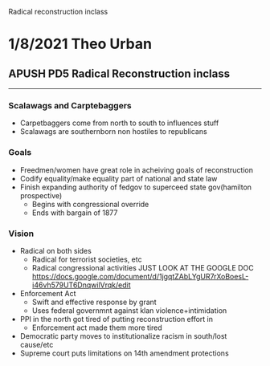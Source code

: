 Radical reconstruction inclass

# 1/8/2021 Theo Urban
## APUSH PD5 Radical Reconstruction inclass
***
### Scalawags and Carptebaggers
 - Carpetbaggers come from north to south to influences stuff
 - Scalawags are southernborn non hostiles to republicans

### Goals
 - Freedmen/women have great role in acheiving goals of reconstruction
 - Codify equality/make equality part of national and state law
 - Finish expanding authority of fedgov to superceed state gov(hamilton prospective)
	 - Begins with congressional override
	 - Ends with bargain of 1877

### Vision
 - Radical on both sides
	 - Radical for terrorist societies, etc
	 - Radical congressional activities
JUST LOOK AT THE GOOGLE DOC
https://docs.google.com/document/d/1jgqtZAbLYgUR7rXoBoesL-i46vh579UT6DnqwilVrqk/edit
 - Enforcement Act 
	 - Swift and effective response by grant
	 - Uses federal governmnt against klan violence+intimidation
 - PPl in the north got tired of putting reconstruction effort in
	 - Enforcement act made them more tired
 - Democratic party moves to institutionalize racism in south/lost cause/etc
 - Supreme court puts limitations on 14th amendment protections